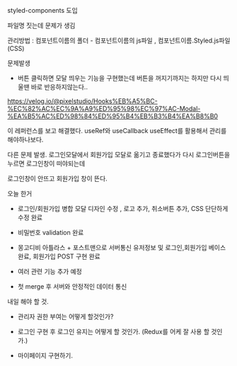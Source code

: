 styled-components 도입

파일명 짓는데 문제가 생김

관리방법 : 컴포넌트이름의 폴더 - 컴포넌트이름의 js파일 , 컴포넌트이름.Styled.js파일 (CSS)


문제발생
- 버튼 클릭하면 모달 띄우는 기능을 구현했는데 버튼을 꺼지기까지는 하지만 다시 띄울땐 바로 반응하지않는다..

https://velog.io/@pixelstudio/Hooks%EB%A5%BC-%EC%82%AC%EC%9A%A9%ED%95%98%EC%97%AC-Modal-%EA%B5%AC%ED%98%84%ED%95%B4%EB%B3%B4%EA%B8%B0

이 레퍼런스를 보고 해결했다. useRef와 useCallback useEffect를 활용해서 관리를 해야하나보다.

다른 문제 발생.
로그인모달에서 회원가입 모달로 옮기고 종료했다가 다시 로그인버튼을 누르면 로그인창이 떠야되는데

로그인창이 안뜨고 회원가입 창이 뜬다.

오늘 한거 

- 로그인/회원가입 병합 모달 디자인 수정 , 로고 추가, 취소버튼 추가, CSS 단단하게 수정 완료

- 비밀번호 validation 완료


- 몽고디비 아틀라스 + 포스트맨으로 서버통신 유저정보 및 로그인,회원가입 베이스 완료, 회원가입 POST 구현 완료

- 여러 관련 기능 추가 예정

- 첫 merge 후 서버와 안정적인 데이터 통신
  
내일 해야 할 것.

- 관리자 권한 부여는 어떻게 할것인가?

- 로그인 구현 후 로그인 유지는 어떻게 할 것인가. (Redux를 어케 잘 사용 할 것인가.)

- 마이페이지 구현하기.

